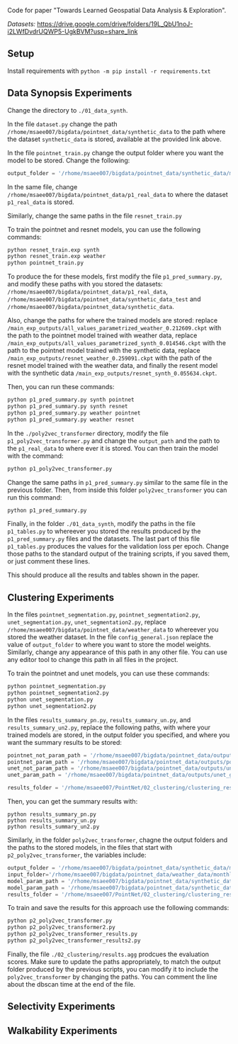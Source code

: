 Code for paper "Towards Learned Geospatial Data Analysis & Exploration".


*Datasets:* https://drive.google.com/drive/folders/19L_QbU1noJ-i2LWfDvdrUQWP5-UgkBVM?usp=share_link

## Setup

Install requirements with `python -m pip install -r requirements.txt`


## Data Synopsis Experiments

Change the directory to `./01_data_synth`.

In the file `dataset.py` change the path `/rhome/msaee007/bigdata/pointnet_data/synthetic_data` to the path where the dataset `synthetic_data` is stored, available at the provided link above.

In the file `pointnet_train.py` change the output folder where you want the model to be stored. Change the following:
```python
output_folder = '/rhome/msaee007/bigdata/pointnet_data/synthetic_data/main_exp_outputs'
```

In the same file, change `/rhome/msaee007/bigdata/pointnet_data/p1_real_data` to where the dataset `p1_real_data` is stored.

Similarly, change the same paths in the file `resnet_train.py`

To train the pointnet and resnet models, you can use the following commands:

```bash
python resnet_train.exp synth
python resnet_train.exp weather
python pointnet_train.py
```

To produce the for these models, first modify the file `p1_pred_summary.py`, and modify these paths with you stored the datasets: `/rhome/msaee007/bigdata/pointnet_data/p1_real_data`, `/rhome/msaee007/bigdata/pointnet_data/synthetic_data_test` and `/rhome/msaee007/bigdata/pointnet_data/synthetic_data`.

Also, change the paths for where the trained models are stored: replace `/main_exp_outputs/all_values_parametrized_weather_0.212609.ckpt` with the path to the pointnet model trained with weather data, replace `/main_exp_outputs/all_values_parametrized_synth_0.014546.ckpt` with the path to the pointnet model trained with the synthetic data, replace `/main_exp_outputs/resnet_weather_0.259091.ckpt` with the path of the resnet model trained with the weather data, and finally the resent model with the synthetic data `/main_exp_outputs/resnet_synth_0.055634.ckpt`.

Then, you can run these commands:

```bash
python p1_pred_summary.py synth pointnet
python p1_pred_summary.py synth resnet
python p1_pred_summary.py weather pointnet
python p1_pred_summary.py weather resnet
```

In the `./poly2vec_transformer` directory, modify the file `p1_poly2vec_transformer.py` and change the `output_path` and the path to the `p1_real_data` to where ever it is stored. You can then train the model with the command:

```bash
python p1_poly2vec_transformer.py
```
Change the same paths in `p1_pred_summary.py` similar to the same file in the previous folder. Then, from inside this folder `poly2vec_transformer` you can run this command:
```bash
python p1_pred_summary.py
```

Finally, in the folder `./01_data_synth`, modify the paths in the file `p1_tables.py` to whereever you stored the results produced by the `p1_pred_summary.py` files and the datasets. The last part of this file `p1_tables.py` produces the values for the validation loss per epoch. Change those paths to the standard output of the training scripts, if you saved them, or just comment these lines.

This should produce all the results and tables shown in the paper.


## Clustering Experiments

In the files `pointnet_segmentation.py`, `pointnet_segmentation2.py`, `unet_segmentation.py`, `unet_segmentation2.py`, replace `/rhome/msaee007/bigdata/pointnet_data/weather_data` to whereever you stored the weather dataset. In the file `config_general.json` replace the value of `output_folder` to where you want to store the model weights. Similarly, change any appearance of this path in any other file. You can use any editor tool to change this path in all files in the project.

To train the pointnet and unet models, you can use these commands:
```bash
python pointnet_segmentation.py
python pointnet_segmentation2.py
python unet_segmentation.py
python unet_segmentation2.py
```

In the files `results_summary_pn.py`, `results_summary_un.py`, and `results_summary_un2.py`, replace the following paths, with where your trained models are stored, in the output folder you specified, and where you want the summary results to be stored:
```python
pointnet_not_param_path = '/rhome/msaee007/bigdata/pointnet_data/outputs/dbscan_global_0.889036.ckpt'
pointnet_param_path = '/rhome/msaee007/bigdata/pointnet_data/outputs/pointnet_segmentation_parametrized_0.557927.ckpt'
unet_not_param_path = '/rhome/msaee007/bigdata/pointnet_data/outputs/unet_global_0.856794.ckpt'
unet_param_path = '/rhome/msaee007/bigdata/pointnet_data/outputs/unet_global_0.580316.ckpt'

results_folder = '/rhome/msaee007/PointNet/02_clustering/clustering_results'
```

Then, you can get the summary results with:
```
python results_summary_pn.py
python results_summary_un.py
python results_summary_un2.py
```

Similarly, in the folder `poly2vec_transformer`, chagne the output folders and the paths to the stored models, in the files that start with `p2_poly2vec_transformer`, the variables include:
```python
output_folder = '/rhome/msaee007/bigdata/pointnet_data/synthetic_data/main_exp_outputs'
input_folder='/rhome/msaee007/bigdata/pointnet_data/weather_data/monthly_labeled/'
model_param_path = '/rhome/msaee007/bigdata/pointnet_data/synthetic_data/main_exp_outputs/poly2vec_cluster__0.916178.ckpt'
model_param_path = '/rhome/msaee007/bigdata/pointnet_data/synthetic_data/main_exp_outputs/poly2vec_cluster2__0.521208.ckpt'
results_folder = '/rhome/msaee007/PointNet/02_clustering/clustering_results'
```


To train and save the results for this approach use the following commands:

```bash
python p2_poly2vec_transformer.py
python p2_poly2vec_transformer2.py
python p2_poly2vec_transformer_results.py
python p2_poly2vec_transformer_results2.py
```

Finally, the file `./02_clustering/results.agg` prodcues the evaluation scores. Make sure to update the paths appropriately, to match the output folder produced by the previous scripts, you can modify it to include the `poly2vec_transformer` by changing the paths. You can comment the line about the dbscan time at the end of the file.

## Selectivity Experiments


## Walkability Experiments



